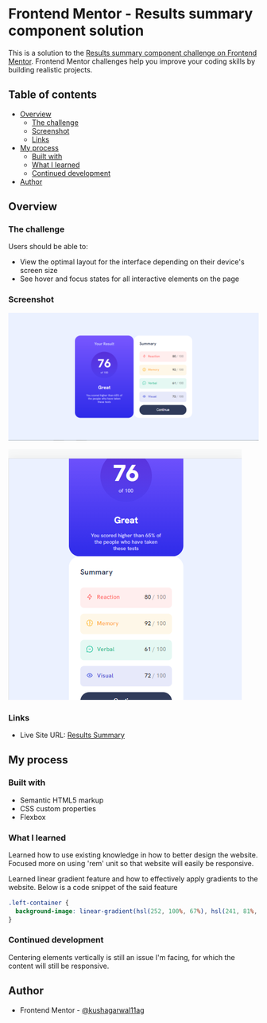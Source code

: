 # Frontend Mentor - Results summary component solution

This is a solution to the [Results summary component challenge on Frontend Mentor](https://www.frontendmentor.io/challenges/results-summary-component-CE_K6s0maV). Frontend Mentor challenges help you improve your coding skills by building realistic projects. 

## Table of contents

- [Overview](#overview)
  - [The challenge](#the-challenge)
  - [Screenshot](#screenshot)
  - [Links](#links)
- [My process](#my-process)
  - [Built with](#built-with)
  - [What I learned](#what-i-learned)
  - [Continued development](#continued-development)
- [Author](#author)

## Overview

### The challenge

Users should be able to:

- View the optimal layout for the interface depending on their device's screen size
- See hover and focus states for all interactive elements on the page

### Screenshot

![Desktop Screenshot](desktopSs.png)

![Mobile Screenshot](mobileSs.png)

### Links

- Live Site URL: [Results Summary](https://kushagarwal11ag.github.io/Results-Summary/)

## My process

### Built with

- Semantic HTML5 markup
- CSS custom properties
- Flexbox

### What I learned

Learned how to use existing knowledge in how to better design the website. Focused more on using 'rem' unit so that website will easily be responsive.

Learned linear gradient feature and how to effectively apply gradients to the website.
Below is a code snippet of the said feature


```css
.left-container {
  background-image: linear-gradient(hsl(252, 100%, 67%), hsl(241, 81%, 54%));
}
```

### Continued development

Centering elements vertically is still an issue I'm facing, for which the content will still be responsive.

## Author

- Frontend Mentor - [@kushagarwal11ag](https://www.frontendmentor.io/profile/kushagarwal11ag)
